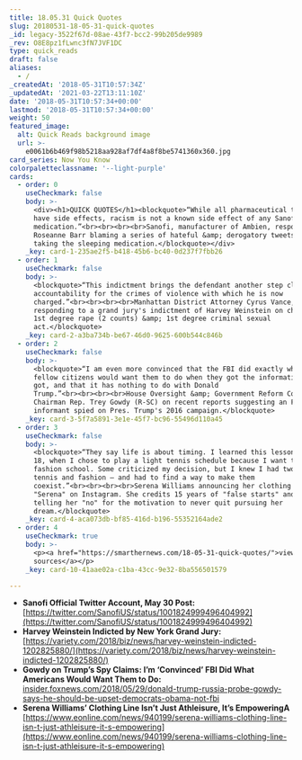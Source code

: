```yaml
---
title: 18.05.31 Quick Quotes
slug: 20180531-18-05-31-quick-quotes
_id: legacy-3522f67d-08ae-43f7-bcc2-99b205de9989
_rev: O8E8pz1fLwnc3fN7JVF1DC
type: quick_reads
draft: false
aliases:
  - /
_createdAt: '2018-05-31T10:57:34Z'
_updatedAt: '2021-03-22T13:11:10Z'
date: '2018-05-31T10:57:34+00:00'
lastmod: '2018-05-31T10:57:34+00:00'
weight: 50
featured_image:
  alt: Quick Reads background image
  url: >-
    e0061b6b469f98b5218aa928af7df4a8f8be5741360x360.jpg
card_series: Now You Know
colorpaletteclassname: '--light-purple'
cards:
  - order: 0
    useCheckmark: false
    body: >-
      <div><h1>QUICK QUOTES</h1><blockquote>“While all pharmaceutical treatments
      have side effects, racism is not a known side effect of any Sanofi
      medication.”<br><br><br><br>Sanofi, manufacturer of Ambien, responding to
      Roseanne Barr blaming a series of hateful &amp; derogatory tweets on
      taking the sleeping medication.</blockquote></div>
    _key: card-1-235ae2f5-b418-45b6-bc40-0d237f7fbb26
  - order: 1
    useCheckmark: false
    body: >-
      <blockquote>“This indictment brings the defendant another step closer to
      accountability for the crimes of violence with which he is now
      charged.”<br><br><br><br>Manhattan District Attorney Cyrus Vance, Jr.,
      responding to a grand jury's indictment of Harvey Weinstein on charges of
      1st degree rape (2 counts) &amp; 1st degree criminal sexual
      act.</blockquote>
    _key: card-2-a3ba734b-be67-46d0-9625-600b544c846b
  - order: 2
    useCheckmark: false
    body: >-
      <blockquote>“I am even more convinced that the FBI did exactly what my
      fellow citizens would want them to do when they got the information they
      got, and that it has nothing to do with Donald
      Trump.”<br><br><br><br>House Oversight &amp; Government Reform Committee
      Chairman Rep. Trey Gowdy (R-SC) on recent reports suggesting an FBI
      informant spied on Pres. Trump's 2016 campaign.</blockquote>
    _key: card-3-5f7a5891-3e1e-45f7-bc96-55496d110a45
  - order: 3
    useCheckmark: false
    body: >-
      <blockquote>“They say life is about timing. I learned this lesson at age
      18, when I chose to play a light tennis schedule because I want to go to
      fashion school. Some criticized my decision, but I knew I had two loves –
      tennis and fashion – and had to find a way to make them
      coexist.”<br><br><br><br>Serena Williams announcing her clothing line
      "Serena" on Instagram. She credits 15 years of "false starts" and critics
      telling her "no" for the motivation to never quit pursuing her
      dream.</blockquote>
    _key: card-4-aca073db-bf85-416d-b196-55352164ade2
  - order: 4
    useCheckmark: true
    body: >-
      <p><a href="https://smarthernews.com/18-05-31-quick-quotes/">view
      sources</a></p>
    _key: card-10-41aae02a-c1ba-43cc-9e32-8ba556501579

---
```

* **Sanofi Official Twitter Account, May 30 Post:** [https://twitter.com/SanofiUS/status/1001824999496404992](https://twitter.com/SanofiUS/status/1001824999496404992)
* **Harvey Weinstein Indicted by New York Grand Jury:** [https://variety.com/2018/biz/news/harvey-weinstein-indicted-1202825880/](https://variety.com/2018/biz/news/harvey-weinstein-indicted-1202825880/)
* **Gowdy on Trump’s Spy Claims: I’m ‘Convinced’ FBI Did What Americans Would Want Them to Do:** [insider.foxnews.com/2018/05/29/donald-trump-russia-probe-gowdy-says-he-should-be-upset-democrats-obama-not-fbi](http://insider.foxnews.com/2018/05/29/donald-trump-russia-probe-gowdy-says-he-should-be-upset-democrats-obama-not-fbi)
* **Serena Williams’ Clothing Line Isn’t Just Athleisure, It’s EmpoweringA** [https://www.eonline.com/news/940199/serena-williams-clothing-line-isn-t-just-athleisure-it-s-empowering](https://www.eonline.com/news/940199/serena-williams-clothing-line-isn-t-just-athleisure-it-s-empowering)